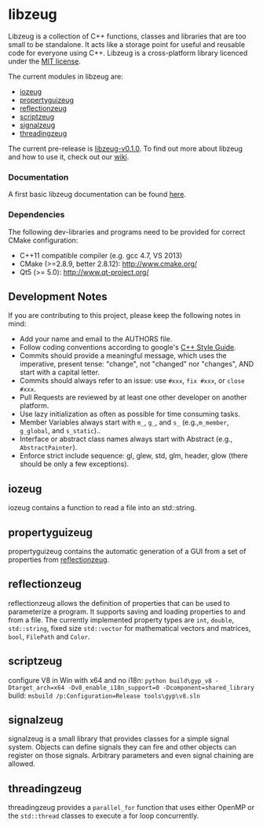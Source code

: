 libzeug
=======

Libzeug is a collection of C++ functions, classes and libraries that are too small to be standalone.
It acts like a storage point for useful and reusable code for everyone using C++.
Libzeug is a cross-platform library licenced under the [MIT license](http://opensource.org/licenses/MIT).

The current modules in libzeug are:
 * [iozeug](#iozeug)
 * [propertyguizeug](#propertyguizeug)
 * [reflectionzeug](#reflectionzeug)
 * [scriptzeug](#scriptzeug)
 * [signalzeug](#signalzeug)
 * [threadingzeug](#threadingzeug)

The current pre-release is [libzeug-v0.1.0](https://github.com/hpicgs/libzeug/releases/tag/libzeug-v0.1).
To find out more about libzeug and how to use it, check out our [wiki](https://github.com/hpicgs/libzeug/wiki).

### Documentation

A first basic libzeug documentation can be found [here](http://costumebrother.de/libzeug).

### Dependencies

The following dev-libraries and programs need to be provided for correct CMake configuration:
* C++11 compatible compiler (e.g. gcc 4.7, VS 2013)
* CMake (>=2.8.9, better 2.8.12): http://www.cmake.org/
* Qt5 (>= 5.0): http://www.qt-project.org/


## Development Notes

If you are contributing to this project, please keep the following notes in mind:
* Add your name and email to the AUTHORS file.
* Follow coding conventions according to google's [C++ Style Guide](http://google-styleguide.googlecode.com/svn/trunk/cppguide.xml).
* Commits should provide a meaningful  message, which uses the imperative, present tense: "change", not "changed" nor "changes", AND start with a capital letter.
* Commits should always refer to an issue: use ```#xxx```, ```fix #xxx```, or ```close #xxx```.
* Pull Requests are reviewed by at least one other developer on another platform.
* Use lazy initialization as often as possible for time consuming tasks.
* Member Variables always start with ```m_```, ```g_```, and ```s_``` (e.g.,```m_member```, ```g_global```, and ```s_static```)..
* Interface or abstract class names always start with Abstract (e.g., ```AbstractPainter```).
* Enforce strict include sequence: gl, glew, std, glm, header, glow (there should be only a few exceptions).



iozeug
------

iozeug contains a function to read a file into an std::string.

propertyguizeug
---------------

propertyguizeug contains the automatic generation of a GUI from a set of properties from [reflectionzeug](#reflectionzeug).

reflectionzeug
------------

reflectionzeug allows the definition of properties that can be used to parameterize a program.
It supports saving and loading properties to and from a file.
The currently implemented property types are `int`, `double`, `std::string`, fixed size `std::vector` for mathematical vectors and matrices, `bool`, `FilePath` and `Color`.

scriptzeug
----------

configure V8 in Win with x64 and no i18n:
`python build\gyp_v8 -Dtarget_arch=x64 -Dv8_enable_i18n_support=0 -Dcomponent=shared_library`
build:
`msbuild /p:Configuration=Release tools\gyp\v8.sln`


signalzeug
----------

signalzeug is a small library that provides classes for a simple signal system.
Objects can define signals they can fire and other objects can register on those signals.
Arbitrary parameters and even signal chaining are allowed.

threadingzeug
-------------

threadingzeug provides a `parallel_for` function that uses either OpenMP or the `std::thread` classes to execute a for loop concurrently.
